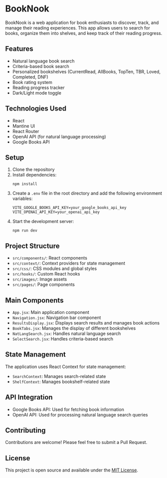 # BookNook

BookNook is a web application for book enthusiasts to discover, track, and manage their reading experiences. This app allows users to search for books, organize them into shelves, and keep track of their reading progress.

## Features

- Natural language book search
- Criteria-based book search
- Personalized bookshelves (CurrentRead, AllBooks, TopTen, TBR, Loved, Completed, DNF)
- Book rating system
- Reading progress tracker
- Dark/Light mode toggle

## Technologies Used

- React
- Mantine UI
- React Router
- OpenAI API (for natural language processing)
- Google Books API

## Setup

1. Clone the repository
2. Install dependencies:
   ```
   npm install
   ```
3. Create a `.env` file in the root directory and add the following environment variables:
   ```
   VITE_GOOGLE_BOOKS_API_KEY=your_google_books_api_key
   VITE_OPENAI_API_KEY=your_openai_api_key
   ```
4. Start the development server:
   ```
   npm run dev
   ```

## Project Structure

- `src/components/`: React components
- `src/context/`: Context providers for state management
- `src/css/`: CSS modules and global styles
- `src/hooks/`: Custom React hooks
- `src/images/`: Image assets
- `src/pages/`: Page components

## Main Components

- `App.jsx`: Main application component
- `Navigation.jsx`: Navigation bar component
- `ResultsDisplay.jsx`: Displays search results and manages book actions
- `BookTabs.jsx`: Manages the display of different bookshelves
- `NatLangSearch.jsx`: Handles natural language search
- `SelectSearch.jsx`: Handles criteria-based search

## State Management

The application uses React Context for state management:

- `SearchContext`: Manages search-related state
- `ShelfContext`: Manages bookshelf-related state

## API Integration

- Google Books API: Used for fetching book information
- OpenAI API: Used for processing natural language search queries

## Contributing

Contributions are welcome! Please feel free to submit a Pull Request.

## License

This project is open source and available under the [MIT License](LICENSE).
